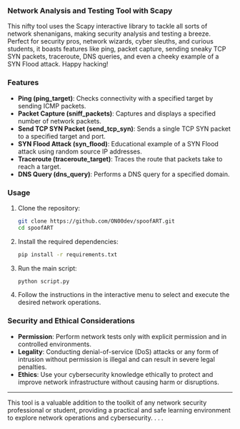 ### Network Analysis and Testing Tool with Scapy

This nifty tool uses the Scapy interactive library to tackle all sorts of network shenanigans, making security analysis and testing a breeze. Perfect for security pros, network wizards, cyber sleuths, and curious students, it boasts features like ping, packet capture, sending sneaky TCP SYN packets, traceroute, DNS queries, and even a cheeky example of a SYN Flood attack. Happy hacking!

### Features

- **Ping (ping_target)**: Checks connectivity with a specified target by sending ICMP packets.
- **Packet Capture (sniff_packets)**: Captures and displays a specified number of network packets.
- **Send TCP SYN Packet (send_tcp_syn)**: Sends a single TCP SYN packet to a specified target and port.
- **SYN Flood Attack (syn_flood)**: Educational example of a SYN Flood attack using random source IP addresses.
- **Traceroute (traceroute_target)**: Traces the route that packets take to reach a target.
- **DNS Query (dns_query)**: Performs a DNS query for a specified domain.

### Usage

1. Clone the repository:
    ```bash
    git clone https://github.com/ON00dev/spoofART.git
    cd spoofART
    ```

2. Install the required dependencies:
    ```bash
    pip install -r requirements.txt
    ```

3. Run the main script:
    ```bash
    python script.py
    ```

4. Follow the instructions in the interactive menu to select and execute the desired network operations.

### Security and Ethical Considerations

- **Permission**: Perform network tests only with explicit permission and in controlled environments.
- **Legality**: Conducting denial-of-service (DoS) attacks or any form of intrusion without permission is illegal and can result in severe legal penalties.
- **Ethics**: Use your cybersecurity knowledge ethically to protect and improve network infrastructure without causing harm or disruptions.

---

This tool is a valuable addition to the toolkit of any network security professional or student, providing a practical and safe learning environment to explore network operations and cybersecurity.
.
.
.